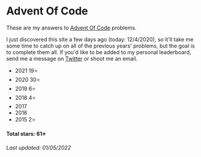 # Advent Of Code
These are my answers to [Advent Of Code](https://adventofcode.com) problems.

I just discovered this site a few days ago (today: 12/4/2020), so it'll take me some time to catch up on all of the previous years' problems, but the goal is to complete them all. If you'd like to be added to my personal leaderboard, send me a message on [Twitter](https://twitter.com/walkercsutton) or shoot me an email.

* 2021 19⭐
* 2020 30⭐
* 2019 6⭐
* 2018 4⭐
* 2017
* 2016
* 2015 2⭐

__Total stars: 61⭐__

_Last updated: 01/05/2022_
